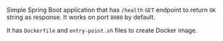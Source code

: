 Simple Spring Boot application that has `/health` `GET` endpoint to return `OK` string as response. It works on port `8080` by default.

It has `Dockerfile` and `entry-point.sh` files to create Docker image.
